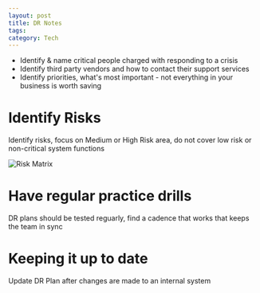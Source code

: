 ```yaml
---
layout: post
title: DR Notes
tags: 
category: Tech
---
```


* Identify & name critical people charged with responding to a crisis
* Identify third party vendors and how to contact their support services
* Identify priorities, what's most important - not everything in your business is worth saving  

# Identify Risks

Identify risks, focus on Medium or High Risk area, do not cover low risk or non-critical system functions

<img class="img-responsive" alt="Risk Matrix" src="{{ site.url }}/assets/images/Risk-Matrix.jpg">

# Have regular practice drills

DR plans should be tested reguarly, find a cadence that works that keeps the team in sync

# Keeping it up to date

Update DR Plan after changes are made to an internal system

